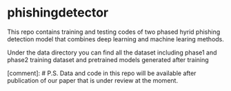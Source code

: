 # phishingdetector
This repo contains training and testing codes of two phased hyrid phishing detection model that combines deep learning and machine learing methods.

Under the data directory you can find all the dataset including phase1 and phase2 training dataset and pretrained models generated after training

[comment]: # P.S. Data and code in this repo will be available after publication of our paper that is under review at the moment.
